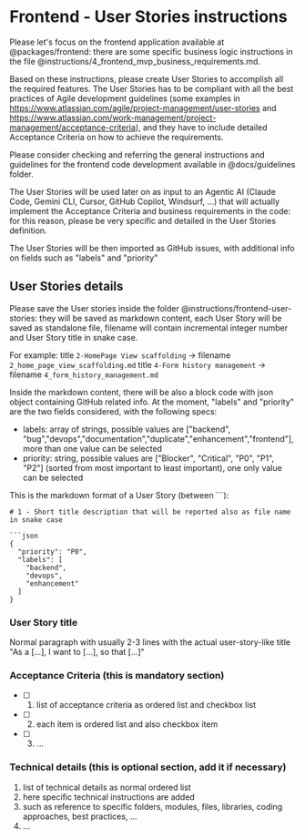 # Frontend - User Stories instructions

Please let's focus on the frontend application available at @packages/frontend: there are some specific business logic instructions in the
file @instructions/4_frontend_mvp_business_requirements.md.

Based on these instructions, please create User Stories to accomplish all the required features. The User Stories has to be compliant with all the best practices of Agile development guidelines (some examples in https://www.atlassian.com/agile/project-management/user-stories and https://www.atlassian.com/work-management/project-management/acceptance-criteria), and they have to include detailed Acceptance Criteria on how to achieve the requirements.

Please consider checking and referring the general instructions and guidelines for the frontend code development available in @docs/guidelines folder.

The User Stories will be used later on as input to an Agentic AI (Claude Code, Gemini CLI, Cursor, GitHub Copilot, Windsurf, ...) that will actually implement the Acceptance Criteria and business requirements in the code: for this reason, please be very specific and detailed in the User Stories definition.

The User Stories will be then imported as GitHub issues, with additional info on fields such as "labels" and "priority"

## User Stories details

Please save the User stories inside the folder @instructions/frontend-user-stories: they will be saved as markdown content, each User Story will be saved as standalone file, filename will contain incremental integer number and User Story title in snake case.

For example:
title `2-HomePage View scaffolding` -> filename `2_home_page_view_scaffolding.md`
title `4-Form history management` -> filename `4_form_history_management.md`

Inside the markdown content, there will be also a block code with json object containing GitHub related info. At the moment, "labels" and "priority" are the two fields considered, with the following specs:

- labels: array of strings, possible values are ["backend", "bug","devops","documentation","duplicate","enhancement","frontend"], more than one value can be selected
- priority: string, possible values are ["Blocker", "Critical", "P0", "P1", "P2"] (sorted from most important to least important), one only value can be selected

This is the markdown format of a User Story (between ```):

````
# 1 - Short title description that will be reported also as file name in snake case

```json
{
  "priority": "P0",
  "labels": [
    "backend",
    "devops",
    "enhancement"
  ]
}
````

### User Story title

Normal paragraph with usually 2-3 lines with the actual user-story-like title "As a [...], I want to [...], so that [...]"

### Acceptance Criteria (this is mandatory section)

- [ ] 1. list of acceptance criteria as ordered list and checkbox list
- [ ] 2. each item is ordered list and also checkbox item
- [ ] 3. ...

### Technical details (this is optional section, add it if necessary)

1. list of technical details as normal ordered list
2. here specific technical instructions are added
3. such as reference to specific folders, modules, files, libraries, coding approaches, best practices, ...
4. ...
